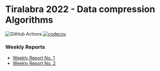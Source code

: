 # Tiralabra 2022 - Data compression Algorithms

![GitHub Actions](https://github.com/hamidaebadi/Tiralabra-2022-Data-Compression/workflows/CI/badge.svg)
[![codecov](https://codecov.io/gh/hamidaebadi/Tiralabra-2022-Data-Compression/branch/master/graph/badge.svg?token=F1LLL8VZQW)](https://codecov.io/gh/hamidaebadi/Tiralabra-2022-Data-Compression)
### Weekly Reports
* [Weekly Report No. 1](https://github.com/hamidaebadi/Tiralabra-2022-Data-Compression/blob/master/documentation/1-weeklyReport.md)
* [Weekly Report No. 2](https://github.com/hamidaebadi/Tiralabra-2022-Data-Compression/blob/master/documentation/2-weeklyReport.md)
